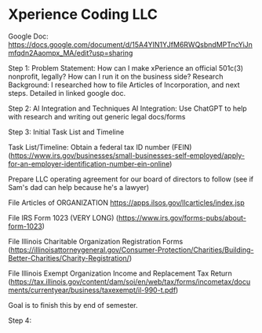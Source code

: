 # Xperience Coding LLC
Google Doc: https://docs.google.com/document/d/15A4YIN1YJfM6RWQsbndMPTncYiJnmfqdn2Aaompx_MA/edit?usp=sharing


Step 1: Problem Statement: How can I make xPerience an official 501c(3) nonprofit, legally? How can I run it on the business side?
Research Background: I researched how to file Articles of Incorporation, and next steps. Detailed in linked google doc. 

Step 2:  AI Integration and Techniques
AI Integration: Use ChatGPT to help with research and writing out generic legal docs/forms

Step 3: Initial Task List and Timeline

Task List/Timeline: 
Obtain a federal tax ID number (FEIN) (https://www.irs.gov/businesses/small-businesses-self-employed/apply-for-an-employer-identification-number-ein-online)

Prepare LLC operating agreement for our board of directors to follow (see if Sam's dad can help because he's a lawyer)

File Articles of ORGANIZATION https://apps.ilsos.gov/llcarticles/index.jsp 

File IRS Form 1023 (VERY LONG) (https://www.irs.gov/forms-pubs/about-form-1023)

File Illinois Charitable Organization Registration Forms (https://illinoisattorneygeneral.gov/Consumer-Protection/Charities/Building-Better-Charities/Charity-Registration/)

File Illinois Exempt Organization Income and Replacement Tax Return (https://tax.illinois.gov/content/dam/soi/en/web/tax/forms/incometax/documents/currentyear/business/taxexempt/il-990-t.pdf)

Goal is to finish this by end of semester. 

Step 4: 

